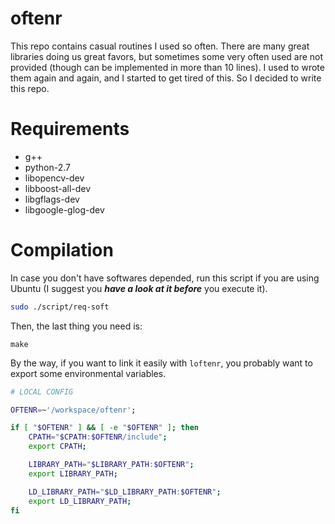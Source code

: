 oftenr
======

This repo contains casual routines I used so often. There are many great
libraries doing us great favors, but sometimes some very often used are not
provided (though can be implemented in more than 10 lines).  I used to wrote
them again and again, and I started to get tired of this. So I decided to
write this repo.

# Requirements
* g++
* python-2.7
* libopencv-dev
* libboost-all-dev
* libgflags-dev
* libgoogle-glog-dev


# Compilation
In case you don't have softwares depended, run this script if you are using
Ubuntu (I suggest you ***have a look at it before*** you execute it).
```bash
sudo ./script/req-soft
```

Then, the last thing you need is:
```
make
```

By the way, if you want to link it easily with `loftenr`, you probably want to
export some environmental variables.
```bash
# LOCAL CONFIG

OFTENR=~'/workspace/oftenr';

if [ "$OFTENR" ] && [ -e "$OFTENR" ]; then
	CPATH="$CPATH:$OFTENR/include";
	export CPATH;

	LIBRARY_PATH="$LIBRARY_PATH:$OFTENR";
	export LIBRARY_PATH;

	LD_LIBRARY_PATH="$LD_LIBRARY_PATH:$OFTENR";
	export LD_LIBRARY_PATH;
fi
```

